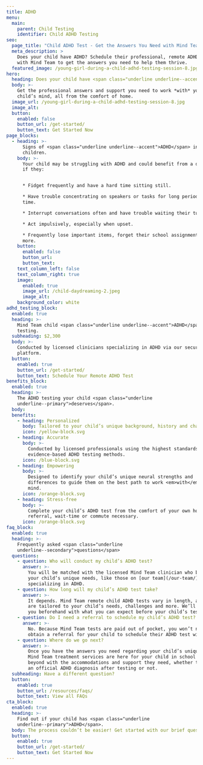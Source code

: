 ```yaml
---
title: ADHD
menu:
  main:
    parent: Child Testing
    identifier: Child ADHD Testing
seo:
  page_title: "Child ADHD Test - Get the Answers You Need with Mind Team  "
  meta_description: >
    Does your child have ADHD? Schedule their professional, remote ADHD test
    with Mind Team to get the answers you need to help them thrive.
  featured_image: /young-girl-during-a-child-adhd-testing-session-8.jpg
hero:
  heading: Does your child have <span class="underline underline--accent">ADHD</span>?
  body: >-
    Get the professional answers and support you need to work *with* your
    child’s mind, all from the comfort of home.
  image_url: /young-girl-during-a-child-adhd-testing-session-8.jpg
  image_alt:
  button:
    enabled: false
    button_url: /get-started/
    button_text: Get Started Now
page_blocks:
  - heading: >-
      Signs of <span class="underline underline--accent">ADHD</span> in
      children.
    body: >-
      Your child may be struggling with ADHD and could benefit from a diagnosis
      if they:


      * Fidget frequently and have a hard time sitting still.

      * Have trouble concentrating on speakers or tasks for long periods of
      time.

      * Interrupt conversations often and have trouble waiting their turn.

      * Act impulsively, especially when upset.

      * Frequently lose important items, forget their school assignments and
      more.
    button:
      enabled: false
      button_url:
      button_text:
    text_column_left: false
    text_column_right: true
    image:
      enabled: true
      image_url: /child-daydreaming-2.jpeg
      image_alt:
    background_color: white
adhd_testing_block:
  enabled: true
  heading: >-
    Mind Team child <span class="underline underline--accent">ADHD</span>
    testing.
  subheading: $2,300
  body: >-
    Conducted by licensed clinicians specializing in ADHD via our secure, remote
    platform.
  button:
    enabled: true
    button_url: /get-started/
    button_text: Schedule Your Remote ADHD Test
benefits_block:
  enabled: true
  heading: >-
    The ADHD testing your child <span class="underline
    underline--primary">deserves</span>.
  body:
  benefits:
    - heading: Personalized
      body: Tailored to your child’s unique background, history and challenges.
      icon: /yellow-block.svg
    - heading: Accurate
      body: >-
        Conducted by licensed professionals using the highest standards and
        evidence-based ADHD testing methods.
      icon: /blue-block.svg
    - heading: Empowering
      body: >-
        Designed to identify your child’s unique neural strengths and
        differences to guide them on the best path to work <em>with</em> their
        mind.
      icon: /orange-block.svg
    - heading: Stress-free
      body: >-
        Complete your child’s ADHD test from the comfort of your own home—no
        referral, wait-time or commute necessary.
      icon: /orange-block.svg
faq_block:
  enabled: true
  heading: >-
    Frequently asked <span class="underline
    underline--secondary">questions</span>
  questions:
    - question: Who will conduct my child’s ADHD test?
      answer: >-
        You will be matched with the licensed Mind Team clinician who best fits
        your child’s unique needs, like those on [our team](/our-team/)
        specializing in ADHD.
    - question: How long will my child’s ADHD test take?
      answer: >-
        It depends. Mind Team remote child ADHD tests vary in length, as they
        are tailored to your child’s needs, challenges and more. We’ll prepare
        you beforehand with what you can expect before your child’s test.
    - question: Do I need a referral to schedule my child’s ADHD test?
      answer: >-
        No. Because Mind Team tests are paid out of pocket, you won’t need to
        obtain a referral for your child to schedule their ADHD test with us.
    - question: Where do we go next?
      answer: >-
        Once you have the answers you need regarding your child’s unique mind,
        Mind Team treatment services are here for your child in school and
        beyond with the accommodations and support they need, whether they get
        an official ADHD diagnosis after testing or not.
  subheading: Have a different question?
  button:
    enabled: true
    button_url: /resources/faqs/
    button_text: View all FAQs
cta_block:
  enabled: true
  heading: >-
    Find out if your child has <span class="underline
    underline--primary">ADHD</span>.
  body: The process couldn’t be easier! Get started with our brief questionnaire.
  button:
    enabled: true
    button_url: /get-started/
    button_text: Get Started Now
---
```

